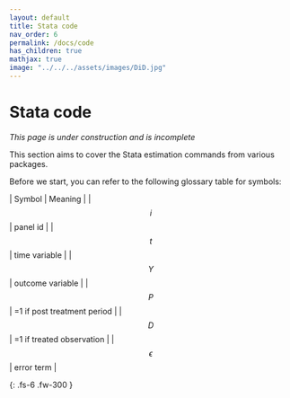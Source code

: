 ```yaml
---
layout: default
title: Stata code
nav_order: 6
permalink: /docs/code
has_children: true
mathjax: true
image: "../../../assets/images/DiD.jpg"
---
```


# Stata code

*This page is under construction and is incomplete*

This section aims to cover the Stata estimation commands from various packages.


Before we start, you can refer to the following glossary table for symbols:

| Symbol | Meaning | 
| $$ i $$ | panel id |
| $$ t $$ | time variable |
| $$ Y $$ | outcome variable |
| $$ P $$ | =1 if post treatment period |
| $$ D $$ | =1 if treated observation |
| $$ \epsilon $$ | error term |


{: .fs-6 .fw-300 }











